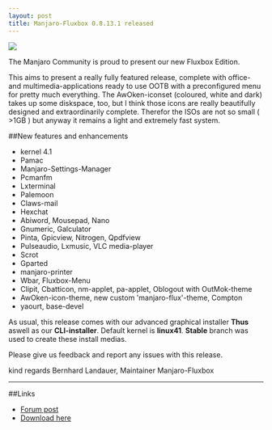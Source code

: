 ```yaml
---
layout: post
title: Manjaro-Fluxbox 0.8.13.1 released
---
```


<img src="https://manjaro.github.io/images/manjaro-fluxbox-0.8.13.1.jpg">

The Manjaro Community is proud to present our new Fluxbox Edition.

This aims to present a really fully featured release, complete with office- and multimedia-applications ready to use OOTB with a preconfigured menu for pretty much everything. The AwOken-iconset (coloured, white and dark) takes up some diskspace, too, but I think those icons are really beautifully designed and extraordinarily complete. Therefor the ISOs are not so small ( >1GB ) but anyway it remains a light and extremely fast system.

##New features and enhancements

* kernel 4.1
* Pamac
* Manjaro-Settings-Manager
* Pcmanfm
* Lxterminal
* Palemoon
* Claws-mail
* Hexchat
* Abiword, Mousepad, Nano
* Gnumeric, Galculator
* Pinta, Gpicview, Nitrogen, Qpdfview
* Pulseaudio, Lxmusic, VLC media-player
* Scrot
* Gparted
* manjaro-printer
* Wbar, Fluxbox-Menu
* Clipit, Cbatticon, nm-applet, pa-applet, Oblogout with OutMok-theme
* AwOken-icon-theme, new custom 'manjaro-flux'-theme, Compton
* yaourt, base-devel

As usual, this release comes with our advanced graphical installer **Thus** aswell as our **CLI-installer**.
Default kernel is **linux41**. **Stable** branch was used to create these install medias.

Please give us feedback and report any issues with this release.

kind regards
Bernhard Landauer, Maintainer Manjaro-Fluxbox

----

##Links

* [Forum post](https://forum.manjaro.org/index.php?topic=25665.0)
* [Download here](http://sourceforge.net/projects/manjarolinux/files/community/Fluxbox/2015.08/)

